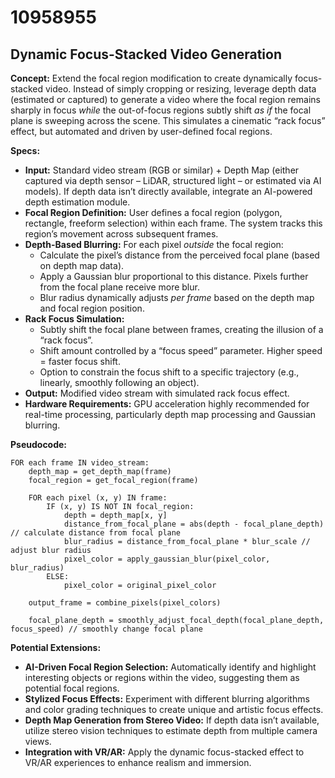 # 10958955

## Dynamic Focus-Stacked Video Generation

**Concept:** Extend the focal region modification to create dynamically focus-stacked video. Instead of simply cropping or resizing, leverage depth data (estimated or captured) to generate a video where the focal region remains sharply in focus *while* the out-of-focus regions subtly shift *as if* the focal plane is sweeping across the scene. This simulates a cinematic “rack focus” effect, but automated and driven by user-defined focal regions.

**Specs:**

*   **Input:** Standard video stream (RGB or similar) + Depth Map (either captured via depth sensor – LiDAR, structured light – or estimated via AI models).  If depth data isn’t directly available, integrate an AI-powered depth estimation module.
*   **Focal Region Definition:** User defines a focal region (polygon, rectangle, freeform selection) within each frame.  The system tracks this region’s movement across subsequent frames.
*   **Depth-Based Blurring:**  For each pixel *outside* the focal region:
    *   Calculate the pixel’s distance from the perceived focal plane (based on depth map data).
    *   Apply a Gaussian blur proportional to this distance.  Pixels further from the focal plane receive more blur.
    *   Blur radius dynamically adjusts *per frame* based on the depth map and focal region position.
*   **Rack Focus Simulation:**
    *   Subtly shift the focal plane between frames, creating the illusion of a “rack focus”.
    *   Shift amount controlled by a “focus speed” parameter.  Higher speed = faster focus shift.
    *   Option to constrain the focus shift to a specific trajectory (e.g., linearly, smoothly following an object).
*   **Output:** Modified video stream with simulated rack focus effect.
*   **Hardware Requirements:**  GPU acceleration highly recommended for real-time processing, particularly depth map processing and Gaussian blurring.

**Pseudocode:**

```
FOR each frame IN video_stream:
    depth_map = get_depth_map(frame)
    focal_region = get_focal_region(frame)

    FOR each pixel (x, y) IN frame:
        IF (x, y) IS NOT IN focal_region:
            depth = depth_map[x, y]
            distance_from_focal_plane = abs(depth - focal_plane_depth) // calculate distance from focal plane
            blur_radius = distance_from_focal_plane * blur_scale // adjust blur radius
            pixel_color = apply_gaussian_blur(pixel_color, blur_radius)
        ELSE:
            pixel_color = original_pixel_color
    
    output_frame = combine_pixels(pixel_colors)
    
    focal_plane_depth = smoothly_adjust_focal_depth(focal_plane_depth, focus_speed) // smoothly change focal plane
```

**Potential Extensions:**

*   **AI-Driven Focal Region Selection:** Automatically identify and highlight interesting objects or regions within the video, suggesting them as potential focal regions.
*   **Stylized Focus Effects:**  Experiment with different blurring algorithms and color grading techniques to create unique and artistic focus effects.
*   **Depth Map Generation from Stereo Video:**  If depth data isn’t available, utilize stereo vision techniques to estimate depth from multiple camera views.
*   **Integration with VR/AR:**  Apply the dynamic focus-stacked effect to VR/AR experiences to enhance realism and immersion.